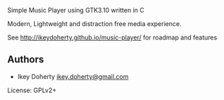Simple Music Player using GTK3.10 written in C

Modern, Lightweight and distraction free media experience.

See http://ikeydoherty.github.io/music-player/ for roadmap and features

Authors
----
 * Ikey Doherty <ikey.doherty@gmail.com>

License: GPLv2+
